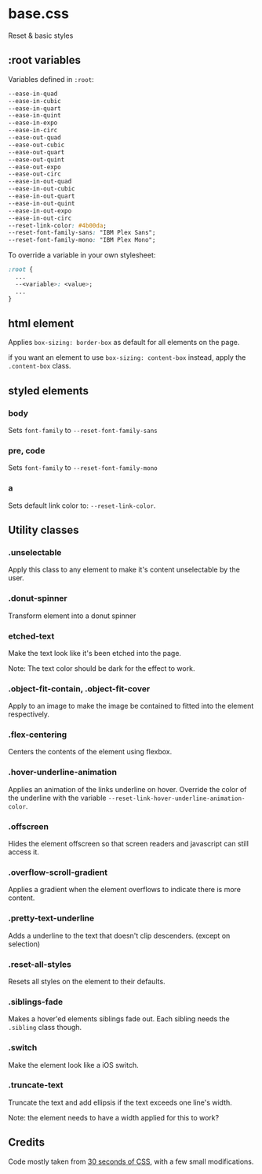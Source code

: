 # base.css

Reset &amp; basic styles


## :root variables

Variables defined in `:root`:

```css
--ease-in-quad
--ease-in-cubic
--ease-in-quart
--ease-in-quint
--ease-in-expo
--ease-in-circ
--ease-out-quad
--ease-out-cubic
--ease-out-quart
--ease-out-quint
--ease-out-expo
--ease-out-circ
--ease-in-out-quad
--ease-in-out-cubic
--ease-in-out-quart
--ease-in-out-quint
--ease-in-out-expo
--ease-in-out-circ
--reset-link-color: #4b00da;
--reset-font-family-sans: "IBM Plex Sans";
--reset-font-family-mono: "IBM Plex Mono";
```

To override a variable in your own stylesheet:

```css
:root {
  ...
  --<variable>: <value>;
  ...
}
```

## html element

Applies `box-sizing: border-box` as default for all elements on the page.

if you want an element to use `box-sizing: content-box` instead, apply the
`.content-box` class.


## styled elements


### body

Sets `font-family` to `--reset-font-family-sans`


### pre, code

Sets `font-family` to `--reset-font-family-mono`


### a

Sets default link color to: `--reset-link-color`.

## Utility classes


### .unselectable

Apply this class to any element to make it's content unselectable by the user.


### .donut-spinner

Transform element into a donut spinner


### etched-text

Make the text look like it's been etched into the page.

Note: The text color should be dark for the effect to work.


### .object-fit-contain, .object-fit-cover

Apply to an image to make the image be contained to fitted into the element
respectively.


### .flex-centering

Centers the contents of the element using flexbox.


### .hover-underline-animation

Applies an animation of the links underline on hover. Override the color of the
underline with the variable `--reset-link-hover-underline-animation-color`.


### .offscreen

Hides the element offscreen so that screen readers and javascript can still
access it.


### .overflow-scroll-gradient

Applies a gradient when the element overflows to indicate there is more
content.


### .pretty-text-underline

Adds a underline to the text that doesn't clip descenders. (except on selection)


### .reset-all-styles

Resets all styles on the element to their defaults.


### .siblings-fade

Makes a hover'ed elements siblings fade out. Each sibling needs the `.sibling`
class though.


### .switch

Make the element look like a iOS switch.


### .truncate-text

Truncate the text and add ellipsis if the text exceeds one line's width.

Note: the element needs to have a width applied for this to work?


## Credits

Code mostly taken from [30 seconds of
CSS](https://30-seconds.github.io/30-seconds-of-css/), with a few small
modifications.
